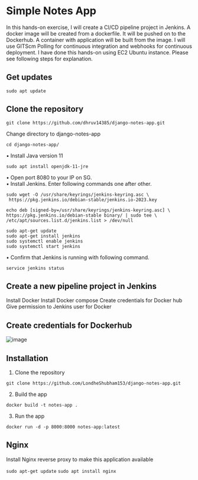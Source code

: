 # Simple Notes App
In this hands-on exercise, I will create a CI/CD pipeline project in Jenkins. A docker image will be created from a dockerfile. It will be pushed on to the Dockerhub. A container with application will be built from the image. I will use GITScm Polling for continuous integration and webhooks for continuous deployment. I have done this hands-on using EC2 Ubuntu instance. Please see following steps for explanation.  

## Get updates  
```
sudo apt update
```

## Clone the repository  
```
git clone https://github.com/dhruv14385/django-notes-app.git
```
Change directory to django-notes-app
```
cd django-notes-app/
```
•	Install Java version 11  
```
sudo apt install openjdk-11-jre
```

•	Open port 8080 to your IP on SG.  
•	Install Jenkins. Enter following commands one after other.   
```
sudo wget -O /usr/share/keyrings/jenkins-keyring.asc \
 https://pkg.jenkins.io/debian-stable/jenkins.io-2023.key
```
```
echo deb [signed-by=/usr/share/keyrings/jenkins-keyring.asc] \
https://pkg.jenkins.io/debian-stable binary/ | sudo tee \
/etc/apt/sources.list.d/jenkins.list > /dev/null
```
```
sudo apt-get update
sudo apt-get install jenkins
sudo systemctl enable jenkins
sudo systemctl start jenkins
```
•	Confirm that Jenkins is running with following command.  
```
service jenkins status
```

## Create a new pipeline project in Jenkins

Install Docker
Install Docker compose
Create credentials for Docker hub 
Give permission to Jenkins user for Docker

## Create credentials for Dockerhub
![image](https://github.com/dhruv14385/django-notes-app/assets/83332524/7fdbe137-daf8-4c13-b24d-044b61ac14c9)


## Installation
1. Clone the repository
```
git clone https://github.com/LondheShubham153/django-notes-app.git
```

2. Build the app
```
docker build -t notes-app .
```

3. Run the app
```
docker run -d -p 8000:8000 notes-app:latest
```

## Nginx

Install Nginx reverse proxy to make this application available

`sudo apt-get update`
`sudo apt install nginx`
